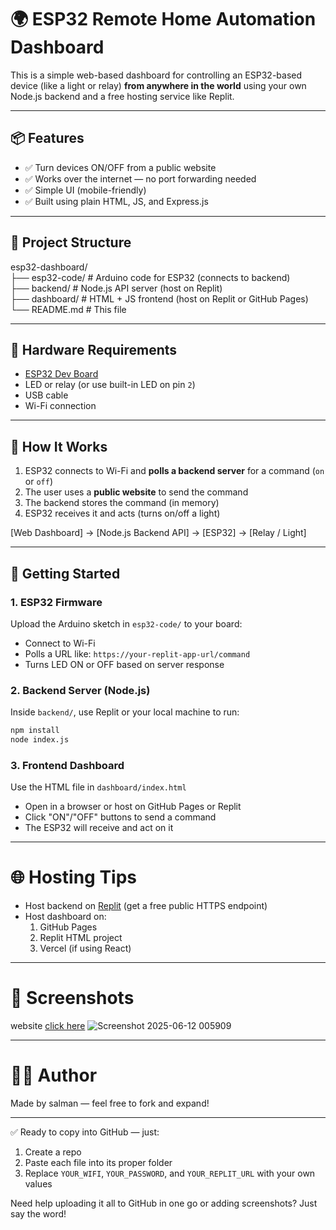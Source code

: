 # 🌍 ESP32 Remote Home Automation Dashboard

This is a simple web-based dashboard for controlling an ESP32-based device (like a light or relay) **from anywhere in the world** using your own Node.js backend and a free hosting service like Replit.

---

## 📦 Features

- ✅ Turn devices ON/OFF from a public website
- ✅ Works over the internet — no port forwarding needed
- ✅ Simple UI (mobile-friendly)
- ✅ Built using plain HTML, JS, and Express.js

---

## 📁 Project Structure


 esp32-dashboard/  
├── esp32-code/           # Arduino code for ESP32 (connects to backend)  
├── backend/              # Node.js API server (host on Replit)  
├── dashboard/            # HTML + JS frontend (host on Replit or GitHub Pages)  
└── README.md             # This file   


---

## 🔌 Hardware Requirements

- [ESP32 Dev Board](https://www.espressif.com/en/products/socs/esp32)
- LED or relay (or use built-in LED on pin `2`)
- USB cable
- Wi-Fi connection

---

## 🧠 How It Works

1. ESP32 connects to Wi-Fi and **polls a backend server** for a command (`on` or `off`)
2. The user uses a **public website** to send the command
3. The backend stores the command (in memory)
4. ESP32 receives it and acts (turns on/off a light)

[Web Dashboard] → [Node.js Backend API] → [ESP32] → [Relay / Light]

---

## 🚀 Getting Started

### 1. ESP32 Firmware

Upload the Arduino sketch in `esp32-code/` to your board:

- Connect to Wi-Fi
- Polls a URL like: `https://your-replit-app-url/command`
- Turns LED ON or OFF based on server response

### 2. Backend Server (Node.js)

Inside `backend/`, use Replit or your local machine to run:

```bash
npm install
node index.js
```

### 3. Frontend Dashboard

Use the HTML file in `dashboard/index.html`

- Open in a browser or host on GitHub Pages or Replit
- Click "ON"/"OFF" buttons to send a command
- The ESP32 will receive and act on it

---
# 🌐 Hosting Tips

- Host backend on [Replit](https://replit.com/) (get a free public HTTPS endpoint)
- Host dashboard on:  
   1. GitHub Pages  
   2. Replit HTML project  
   3. Vercel (if using React)

---
# 📸 Screenshots
website [click here](https://salman-io.github.io/esp32-dashboard/)
![Screenshot 2025-06-12 005909](https://github.com/user-attachments/assets/5893e8df-7bf1-4510-97b4-a3c1a0f0216c)


---

# 👨‍💻 Author

Made by salman — feel free to fork and expand!


---

✅ Ready to copy into GitHub — just:
1. Create a repo
2. Paste each file into its proper folder
3. Replace `YOUR_WIFI`, `YOUR_PASSWORD`, and `YOUR_REPLIT_URL` with your own values

Need help uploading it all to GitHub in one go or adding screenshots? Just say the word!


